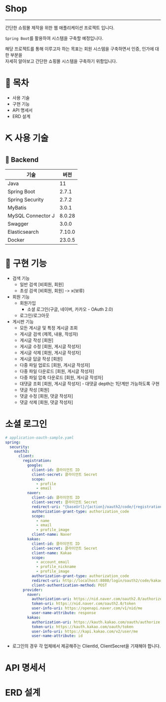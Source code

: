# Shop

---

간단한 쇼핑몰 제작을 위한 웹 애플리케이션 프로젝트 입니다.

`Spring Boot`를 활용하여 시스템을 구축할 예정입니다.

해당 프로젝트를 통해 이루고자 하는 목표는 회원 시스템을 구축하면서 인증, 인가에 대한 부분을  
자세히 알아보고 간단한 쇼핑몰 시스템을 구축하기 위함입니다.

# 📁 목차

- 사용 기술
- 구현 기능
- API 명세서
- ERD 설계

# ⛏ 사용 기술

## 📌 Backend
| 기술               | 버전     |
|------------------|--------|
| Java             | 11     |
| Spring Boot      | 2.7.1  |
| Spring Security  | 2.7.2  |
| MyBatis          | 3.0.1  |
| MySQL Connector J | 8.0.28 |
| Swagger          | 3.0.0  |
| Elasticsearch    | 7.10.0 |
| Docker           | 23.0.5 |

# 🎢 구현 기능
- 검색 기능
  - 일반 검색 [비회원, 회원]
  - 초성 검색 [비회원, 회원] -> x(보류)
- 회원 기능
  - 회원가입
    - 소셜 로그인(구글, 네이버, 카카오 - OAuth 2.0)
  - 로그인/로그아웃
- 게시판 기능
  - 모든 게시글 및 특정 게시글 조회
  - 게시글 검색 (제목, 내용, 작성자)
  - 게시글 작성 [회원]
  - 게시글 수정 [회원, 게시글 작성자]
  - 게시글 삭제 [회원, 게시글 작성자]
  - 게시글 답글 작성 [회원]
  - 다중 파일 업로드 [회원, 게시글 작성자]
  - 다중 파일 다운로드 [회원, 게시글 작성자]
  - 다중 파일 압축 다운로드 [회원, 게시글 작성자]
  - 대댓글 조회 [회원, 게시글 작성자] - 대댓글 depth는 1단계만 가능하도록 구현 
  - 댓글 작성 [회원]
  - 댓글 수정 [회원, 댓글 작성자]
  - 댓글 삭제 [회원, 댓글 작성자]

# 소셜 로그인

```yaml
# application-oauth-sample.yaml
spring:
  security:
    oauth2:
      client:
        registration:
          google:
            client-id: 클라이언트 ID
            client-secret: 클라이언트 Secret
            scope:
              - profile
              - email
          naver:
            client-id: 클라이언트 ID
            client-secret: 클라이언트 Secret
            redirect-uri: "{baseUrl}/{action}/oauth2/code/{registrationId}"
            authorization-grant-type: authorization_code
            scope:
              - name
              - email
              - profile_image
            client-name: Naver
          kakao:
            client-id: 클라이언트 ID
            client-secret: 클라이언트 Secret
            client-name: Kakao
            scope:
              - account_email
              - profile_nickname
              - profile_image
            authorization-grant-type: authorization_code
            redirect-uri: http://localhost:8080/login/oauth2/code/kakao
            client-authentication-method: POST
        provider:
          naver:
            authorization-uri: https://nid.naver.com/oauth2.0/authorize
            token-uri: https://nid.naver.com/oauth2.0/token
            user-info-uri: https://openapi.naver.com/v1/nid/me
            user-name-attribute: response
          kakao:
            authorization-uri: https://kauth.kakao.com/oauth/authorize
            token-uri: https://kauth.kakao.com/oauth/token
            user-info-uri: https://kapi.kakao.com/v2/user/me
            user-name-attribute: id

```

- 로그인의 경우 각 업체에서 제공해주는 ClientId, ClientSecret을 기재해야 합니다.

# API 명세서

# ERD 설계
